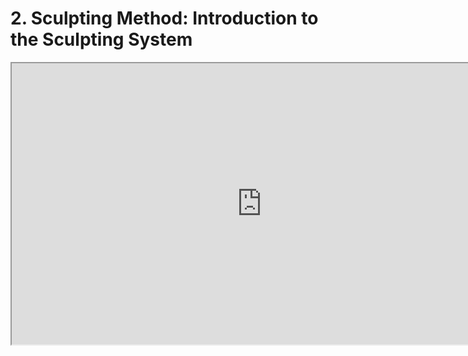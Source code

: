 # 2. Sculpting Method: Introduction to the Sculpting System

<p><iframe src="https://www.youtube.com/embed/TSDDyrq2BR4?rel=0" width="800" height="450" allowfullscreen="allowfullscreen" allow="accelerometer; autoplay; clipboard-write; encrypted-media; gyroscope; picture-in-picture"></iframe></p>